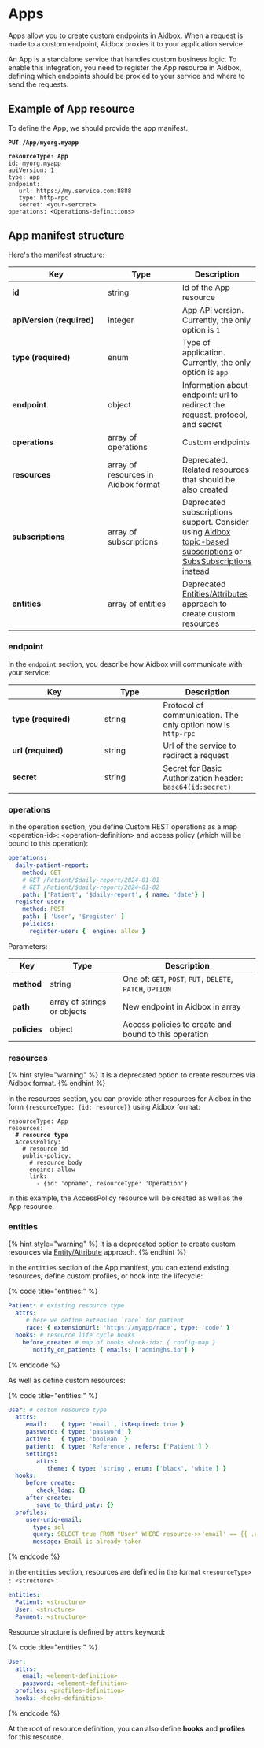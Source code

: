 # Apps

Apps allow you to create custom endpoints in [Aidbox](https://www.health-samurai.io/aidbox). When a request is made to a custom endpoint, Aidbox proxies it to your application service.

An App is a standalone service that handles custom business logic. To enable this integration, you need to register the App resource in Aidbox, defining which endpoints should be proxied to your service and where to send the requests.

## Example of App resource

To define the App, we should provide the app manifest.

<pre class="language-yaml"><code class="lang-yaml"><strong>PUT /App/myorg.myapp
</strong>
<strong>resourceType: App
</strong>id: myorg.myapp
apiVersion: 1
type: app
endpoint:
   url: https://my.service.com:8888
   type: http-rpc
   secret: &#x3C;your-sercret>
operations: &#x3C;Operations-definitions>
</code></pre>

## App manifest structure

Here's the manifest structure:

<table><thead><tr><th width="207">Key</th><th width="149">Type</th><th>Description</th></tr></thead><tbody><tr><td><strong>id</strong></td><td>string</td><td>Id of the App resource</td></tr><tr><td><strong>apiVersion (required)</strong></td><td>integer</td><td>App API version. Currently, the only option is <code>1</code></td></tr><tr><td><strong>type (required)</strong></td><td>enum</td><td>Type of application. Currently, the only option is <code>app</code></td></tr><tr><td><strong>endpoint</strong></td><td>object</td><td>Information about endpoint: url to redirect the request, protocol, and secret</td></tr><tr><td><strong>operations</strong></td><td>array of operations</td><td>Custom endpoints</td></tr><tr><td><strong>resources</strong></td><td>array of resources in Aidbox format</td><td>Deprecated. Related resources that should be also created</td></tr><tr><td><strong>subscriptions</strong></td><td>array of subscriptions</td><td>Deprecated subscriptions support. Consider using <a href="../../modules/topic-based-subscriptions/aidbox-topic-based-subscriptions">Aidbox topic-based subscriptions</a> or <a href="../../app-development/aidbox-sdk/broken-reference/">SubsSubscriptions</a> instead</td></tr><tr><td><strong>entities</strong></td><td>array of entities</td><td>Deprecated <a href="../../deprecated/deprecated/entity-attribute/entities-and-attributes.md">Entities/Attributes</a> approach to create custom resources</td></tr></tbody></table>

### endpoint

In the `endpoint` section, you describe how Aidbox will communicate with your service:

<table><thead><tr><th width="172">Key</th><th width="103.33333333333331">Type</th><th>Description</th></tr></thead><tbody><tr><td><strong>type (required)</strong></td><td>string</td><td>Protocol of communication. The only option now is <code>http-rpc</code></td></tr><tr><td><strong>url (required)</strong></td><td>string</td><td>Url of the service to redirect a request</td></tr><tr><td><strong>secret</strong></td><td>string</td><td>Secret for Basic Authorization header: <code>base64(id:secret)</code></td></tr></tbody></table>

### operations

In the operation section, you define Custom REST operations as a map \<operation-id>: \<operation-definition> and access policy (which will be bound to this operation):

```yaml
operations:
  daily-patient-report:
    method: GET
    # GET /Patient/$daily-report/2024-01-01
    # GET /Patient/$daily-report/2024-01-02
    path: ['Patient', '$daily-report', { name: 'date'} ]
  register-user:
    method: POST
    path: [ 'User', '$register' ]
    policies: 
      register-user: {  engine: allow }
```

Parameters:

| Key          | Type                        | Description                                               |
| ------------ | --------------------------- | --------------------------------------------------------- |
| **method**   | string                      | One of: `GET`, `POST`, `PUT,` `DELETE`, `PATCH`, `OPTION` |
| **path**     | array of strings or objects | New endpoint in Aidbox in array                           |
| **policies** | object                      | Access policies to create and bound to this operation     |

### resources

{% hint style="warning" %}
It is a deprecated option to create resources via Aidbox format.
{% endhint %}

In the resources section, you can provide other resources for Aidbox in the form `{resourceType: {id: resource}}` using Aidbox format:

<pre class="language-yaml"><code class="lang-yaml">resourceType: App
resources:
<strong>  # resource type
</strong>  AccessPolicy:
    # resource id
    public-policy:
      # resource body
      engine: allow
      link:
        - {id: 'opname', resourceType: 'Operation'}
</code></pre>

In this example, the AccessPolicy resource will be created as well as the App resource.

### entities

{% hint style="warning" %}
It is a deprecated option to create custom resources via [Entity/Attribute](../deprecated/deprecated/entity-attribute/entities-and-attributes.md) approach.
{% endhint %}

In the `entities` section of the App manifest, you can extend existing resources, define custom profiles, or hook into the lifecycle:

{% code title="entities:" %}
```yaml
Patient: # existing resource type
  attrs:
     # here we define extension `race` for patient
     race: { extensionUrl: 'https://myapp/race', type: 'code' }
  hooks: # resource life cycle hooks
    before_create: # map of hooks <hook-id>: { config-map }
       notify_on_patient: { emails: ['admin@hs.io'] }
```
{% endcode %}

As well as define custom resources:

{% code title="entities:" %}
```yaml
User: # custom resource type
  attrs:
     email:    { type: 'email', isRequired: true }
     password: { type: 'password' }
     active:   { type: 'boolean' }
     patient:  { type: 'Reference', refers: ['Patient'] }
     settings:  
        attrs:
           theme: { type: 'string', enum: ['black', 'white'] }
  hooks:
     before_create:
        check_ldap: {}
     after_create:
        save_to_third_paty: {}
  profiles:
     user-uniq-email: 
       type: sql 
       query: SELECT true FROM "User" WHERE resource->>'email' == {{ .email }}
       message: Email is already taken
```
{% endcode %}

In the `entities` section, resources are defined in the format `<resourceType> : <structure>` :

```yaml
entities:
  Patient: <structure>
  User: <structure>
  Payment: <structure>
```

Resource structure is defined by `attrs` keywor&#x64;**:**

{% code title="entities:" %}
```yaml
User:
  attrs:
    email: <element-definition>
    password: <element-definition>
  profiles: <profiles-definition>
  hooks: <hooks-definition>
```
{% endcode %}

At the root of resource definition, you can also define **hooks** and **profiles** for this resource.
